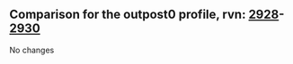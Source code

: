 ## Comparison for the outpost0 profile, rvn: [2928](https://github.com/PRO100KatYT/FortniteProfileRevisions/tree/main/profiles/outpost0/2928%20outpost0.json)-[2930](https://github.com/PRO100KatYT/FortniteProfileRevisions/tree/main/profiles/outpost0/2930%20outpost0.json)

No changes
